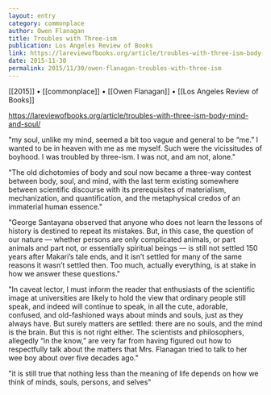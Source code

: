 ```yaml
---
layout: entry
category: commonplace
author: Owen Flanagan
title: Troubles with Three-ism
publication: Los Angeles Review of Books
link: https://lareviewofbooks.org/article/troubles-with-three-ism-body-mind-and-soul/
date: 2015-11-30
permalink: 2015/11/30/owen-flanagan-troubles-with-three-ism
---
```


[[2015]] • [[commonplace]] • [[Owen Flanagan]] • [[Los Angeles Review of Books]]

https://lareviewofbooks.org/article/troubles-with-three-ism-body-mind-and-soul/

"my soul, unlike my mind, seemed a bit too vague and general to be “me.” I wanted to be in heaven with me as me myself. Such were the vicissitudes of boyhood. I was troubled by three-ism. I was not, and am not, alone."

"The old dichotomies of body and soul now became a three-way contest between body, soul, and mind, with the last term existing somewhere between scientific discourse with its prerequisites of materialism, mechanization, and quantification, and the metaphysical credos of an immaterial human essence."

"George Santayana observed that anyone who does not learn the lessons of history is destined to repeat its mistakes. But, in this case, the question of our nature — whether persons are only complicated animals, or part animals and part not, or essentially spiritual beings — is still not settled 150 years after Makari’s tale ends, and it isn’t settled for many of the same reasons it wasn’t settled then. Too much, actually everything, is at stake in how we answer these questions."

"In caveat lector, I must inform the reader that enthusiasts of the scientific image at universities are likely to hold the view that ordinary people still speak, and indeed will continue to speak, in all the cute, adorable, confused, and old-fashioned ways about minds and souls, just as they always have. But surely matters are settled: there are no souls, and the mind is the brain. But this is not right either. The scientists and philosophers, allegedly “in the know,” are very far from having figured out how to respectfully talk about the matters that Mrs. Flanagan tried to talk to her wee boy about over five decades ago."

"it is still true that nothing less than the meaning of life depends on how we think of minds, souls, persons, and selves"

